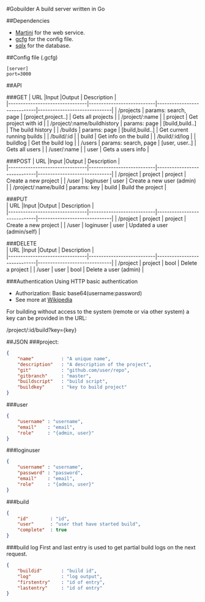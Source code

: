#Gobuilder
A build server written in Go

##Dependencies

* [Martini](https://github.com/codegangsta/martini) for the web service.
* [gcfg](https://code.google.com/p/gcfg/) for the config file.
* [sqlx](https://github.com/jmoiron/sqlx) for the database.

##Config file (.gcfg)
```
[server]
port=3000
```

##API

###GET
| URL                            |Input                      |Output                       | Description                  |  
|--------------------------------|---------------------------|-----------------------------|------------------------------|
| /projects                      | params: search, page      | \[project,project..\]       | Gets all projects            |
| /project/:name                 |                           | project                     | Get project with id          | 
| /project/:name/buildhistory    | params: page              | \[build,build..\]           | The build history            |
| /builds                        | params: page              | \[build,build..\]           | Get current running builds   |
| /build/:id                     |                           | build                       | Get info on the build        |
| /build/:id/log                 |                           | buildlog                    | Get the build log            |
| /users                         | params: search, page      | \[user, user..\]            | Gets all users               |
| /user/:name                    |                           | user                        | Gets a users info            |

###POST
| URL                            |Input                      |Output                       | Description                  |  
|--------------------------------|---------------------------|-----------------------------|------------------------------|
| /project                       | project                   | project                     | Create a new project         |
| /user                          | loginuser                 | user                        | Create a new user (admin)    |
| /project/:name/build           | params: key               | build                       | Build the project            |
                             
###PUT                       
| URL                            |Input                      |Output                       | Description                  |  
|--------------------------------|---------------------------|-----------------------------|------------------------------|
| /project                       | project                   | project                     | Create a new project         |
| /user                          | loginuser                 | user                        | Updated a user (admin/self)  |
                             
###DELETE                    
| URL                            |Input                      |Output                       | Description                  |  
|--------------------------------|---------------------------|-----------------------------|------------------------------|
| /project                       | project                   | bool                        | Delete a project             |
| /user                          | user                      | bool                        | Delete a user (admin)        |

###Authentication
Using HTTP basic authentication

* Authorization: Basic base64(username:password)
* See more at [Wikipedia](http://en.wikipedia.org/wiki/Basic_access_authentication#Client_side)

For building without access to the system (remote or via other system) a key can
be provided in the URL:

/project/:id/build?key={key}



##JSON
###project:
```json
{
    "name"          : "A unique name",
    "description"   : "A description of the project",
    "git"           : "github.com/user/repo",
    "gitbranch"     : "master",
    "buildscript"   : "build script",
    "buildkey"      : "key to build project"
}
```

###user
```json
{
    "username" : "username",
    "email"    : "email",
    "role"     : "{admin, user}" 
}
```

###loginuser
```json
{
    "username" : "username",
    "password" : "password",
    "email"    : "email",
    "role"     : "{admin, user}" 
}
```


###build
```json
{
    "id"        : "id",
    "user"      : "user that have started build",
    "complete"  : true
}
```

###build log
First and last entry is used to get partial build logs on the next request.
```json
{
    "buildid"       : "build id",
    "log"           : "log output",
    "firstentry"    : "id of entry",
    "lastentry"     : "id of entry"
}
```
